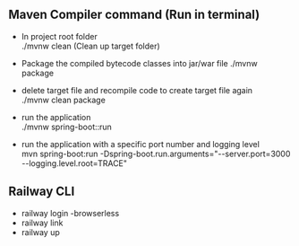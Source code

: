 ## Maven Compiler command (Run in terminal)

- In project root folder <br/>
  ./mvnw clean (Clean up target folder) <br/>

- Package the compiled bytecode classes into jar/war file
  ./mvnw package <br/>

- delete target file and recompile code to create target file again <br/>
  ./mvnw clean package

- run the application <br/>
  ./mvnw spring-boot::run

- run the application with a specific port number and logging level <br/>
  mvn spring-boot:run -Dspring-boot.run.arguments="--server.port=3000 --logging.level.root=TRACE"

## Railway CLI

- railway login -browserless
- railway link
- railway up
